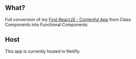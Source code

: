 ## What?
Full conversion of my <a href="https://github.com/jimmymercado/react-contentful">First ReactJS - Contenful App</a> from Class Components into Functional Components

## Host
This app is currently hosted in Netlify. 
